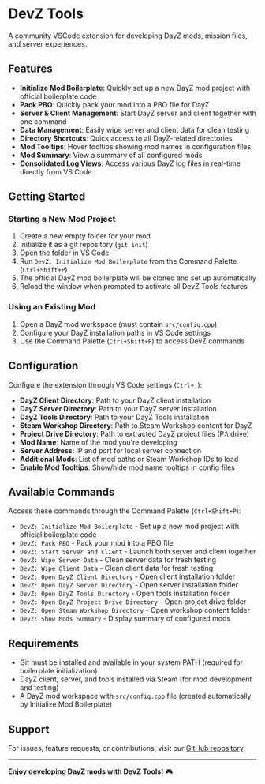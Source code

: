# DevZ Tools

A community VSCode extension for developing DayZ mods, mission files, and server experiences.

## Features

- **Initialize Mod Boilerplate**: Quickly set up a new DayZ mod project with official boilerplate code
- **Pack PBO**: Quickly pack your mod into a PBO file for DayZ
- **Server & Client Management**: Start DayZ server and client together with one command
- **Data Management**: Easily wipe server and client data for clean testing
- **Directory Shortcuts**: Quick access to all DayZ-related directories
- **Mod Tooltips**: Hover tooltips showing mod names in configuration files
- **Mod Summary**: View a summary of all configured mods
- **Consolidated Log Views**: Access various DayZ log files in real-time directly from VS Code

## Getting Started

### Starting a New Mod Project

1. Create a new empty folder for your mod
2. Initialize it as a git repository (`git init`)
3. Open the folder in VS Code
4. Run `DevZ: Initialize Mod Boilerplate` from the Command Palette (`Ctrl+Shift+P`)
5. The official DayZ mod boilerplate will be cloned and set up automatically
6. Reload the window when prompted to activate all DevZ Tools features

### Using an Existing Mod

1. Open a DayZ mod workspace (must contain `src/config.cpp`)
2. Configure your DayZ installation paths in VS Code settings
3. Use the Command Palette (`Ctrl+Shift+P`) to access DevZ commands

## Configuration

Configure the extension through VS Code settings (`Ctrl+,`):

- **DayZ Client Directory**: Path to your DayZ client installation
- **DayZ Server Directory**: Path to your DayZ server installation  
- **DayZ Tools Directory**: Path to your DayZ Tools installation
- **Steam Workshop Directory**: Path to Steam Workshop content for DayZ
- **Project Drive Directory**: Path to extracted DayZ project files (P:\ drive)
- **Mod Name**: Name of the mod you're developing
- **Server Address**: IP and port for local server connection
- **Additional Mods**: List of mod paths or Steam Workshop IDs to load
- **Enable Mod Tooltips**: Show/hide mod name tooltips in config files

## Available Commands

Access these commands through the Command Palette (`Ctrl+Shift+P`):

- `DevZ: Initialize Mod Boilerplate` - Set up a new mod project with official boilerplate code
- `DevZ: Pack PBO` - Pack your mod into a PBO file
- `DevZ: Start Server and Client` - Launch both server and client together
- `DevZ: Wipe Server Data` - Clean server data for fresh testing
- `DevZ: Wipe Client Data` - Clean client data for fresh testing
- `DevZ: Open DayZ Client Directory` - Open client installation folder
- `DevZ: Open DayZ Server Directory` - Open server installation folder
- `DevZ: Open DayZ Tools Directory` - Open tools installation folder
- `DevZ: Open DayZ Project Drive Directory` - Open project drive folder
- `DevZ: Open Steam Workshop Directory` - Open workshop content folder
- `DevZ: Show Mods Summary` - Display summary of configured mods

## Requirements

- Git must be installed and available in your system PATH (required for boilerplate initialization)
- DayZ client, server, and tools installed via Steam (for mod development and testing)
- A DayZ mod workspace with `src/config.cpp` file (created automatically by Initialize Mod Boilerplate)

## Support

For issues, feature requests, or contributions, visit our [GitHub repository](https://github.com/devz-tools/vscode-extension).

---

**Enjoy developing DayZ mods with DevZ Tools!** 🎮